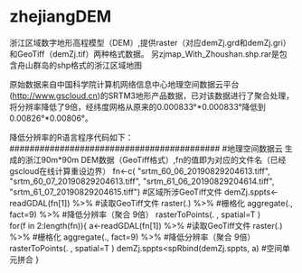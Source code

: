 # zhejiangDEM
浙江区域数字地形高程模型（DEM）,提供raster（对应demZj.grd和demZj.gri）和GeoTiff（demZj.tif）两种格式数据。
另zjmap_With_Zhoushan.shp.rar是包含舟山群岛的shp格式的浙江区域地图

原始数据来自中国科学院计算机网络信息中心地理空间数据云平台(http://www.gscloud.cn)的SRTM3地形产品数据，已对该数据进行了聚合处理，将分辨率降低了9倍，经纬度网格从原来的0.000833°*0.000833°降低到0.00826°*0.00806°。

降低分辨率的R语言程序代码如下：
##########################################
#地理空间数据云 生成的浙江90m*90m DEM数据（GeoTiff格式）,fn的值即为对应的文件名（已经gscloud在线计算重设边界）
fn<-c( "srtm_60_06_20190829204613.tiff", "srtm_60_07_20190829204613.tiff", "srtm_61_06_20190829204614.tiff", "srtm_61_07_20190829204615.tiff") #区域所涉GeoTiff文件
demZj.sppts<-readGDAL(fn[1]) %>%  #读取GeoTiff文件
      raster(.) %>%  #栅格化
      aggregate(., fact=9) %>%  #降低分辨率（聚合 9倍）
      rasterToPoints(. , spatial=T )  
for(f in 2:length(fn)){
   a<-readGDAL(fn[1]) %>%  #读取GeoTiff文件
      raster(.) %>%  #栅格化
      aggregate(., fact=9) %>%  #降低分辨率（聚合 9倍）
      rasterToPoints(. , spatial=T ) 
   demZj.sppts<spRbind(demZj.sppts, a)  #空间单元拼合
}

